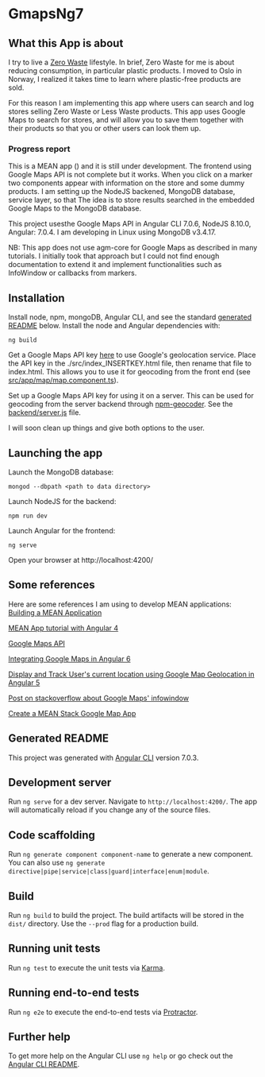 # GmapsNg7

## What this App is about

I try to live a [Zero Waste](https://www.goingzerowaste.com/zero-waste-1/) lifestyle. In brief, Zero Waste for me is about reducing consumption, in particular plastic products. 
I moved to Oslo in Norway, I realized it takes time to learn where plastic-free products are sold. 

For this reason I am implementing this app where users can search and log stores selling Zero Waste or Less Waste products. This app uses Google Maps to search for stores, and will allow you to save them together with their products so that you or other users can look them up. 

### Progress report

This is a MEAN app () and it is still under development. The frontend using Google Maps API is not complete but it works. When you click on a marker two components appear with information on the store and some dummy products. I am setting up the NodeJS backened, MongoDB database, service layer, so that The idea is to store results searched in the embedded Google Maps to the MongoDB database.  

This project usesthe Google Maps API in Angular CLI 7.0.6, NodeJS 8.10.0, Angular: 7.0.4. I am developing in Linux using MongoDB v3.4.17. 

NB: This app does not use agm-core for Google Maps as described in many tutorials. I initially took that approach but I could not find enough documentation to extend it and implement functionalities such as InfoWindow or callbacks from markers.

## Installation

Install node, npm, mongoDB, Angular CLI, and see the standard [generated README](#Generated-README) below. Install the node and Angular dependencies with:

```npm install
ng build
```

Get a Google Maps API key [here](https://developers.google.com/maps/documentation/javascript/get-api-key) to use Google's geolocation service. Place the API key in the ./src/index_INSERTKEY.html file, then rename that file to index.html. This allows you to use it for geocoding from the front end (see [src/app/map/map.component.ts](src/app/map/map.component.ts)). 

Set up a Google Maps API key for using it on a server. This can be used for geocoding from the server backend through [npm-geocoder](https://www.npmjs.com/package/node-geocoder). See the [backend/server.js](backend/server.js) file. 

I will soon clean up things and give both options to the user. 

<!--
npm i --save-dev babel-cli babel-preset-env
npm i cors --save
npm i mongoose --save
npm i express --save
-->


## Launching the app

Launch the MongoDB database:

```mongod --dbpath <path to data directory>```

Launch NodeJS for the backend:

```npm run dev```

Launch Angular for the frontend:

```ng serve```

Open your browser at http://localhost:4200/

## Some references

Here are some references I am using to develop MEAN applications: 
[Building a MEAN Application](https://navakos.slab.com/public/building-a-mean-application-c9369d11?utm_source=mybridge&utm_medium=blog&utm_campaign=read_more#step-nine-adding-the-gitignore)

[MEAN App tutorial with Angular 4](https://medium.com/netscape/mean-app-tutorial-with-angular-4-part-1-18691663ea96)

[Google Maps API](https://developers.google.com/maps/documentation)

[Integrating Google Maps in Angular 6](https://medium.com/@balramchavan/integrating-google-maps-in-angular-5-ca5f68009f29)

[Display and Track User's current location using Google Map Geolocation in Angular 5](https://medium.com/@balramchavan/display-and-track-users-current-location-using-google-map-geolocation-in-angular-5-c259ec801d58)

[Post on stackoverflow about Google Maps' infowindow](https://stackoverflow.com/a/31496676/3592827)

[Create a MEAN Stack Google Map App](https://scotch.io/tutorials/making-mean-apps-with-google-maps-part-i)

## Generated README

This project was generated with [Angular CLI](https://github.com/angular/angular-cli) version 7.0.3.

## Development server

Run `ng serve` for a dev server. Navigate to `http://localhost:4200/`. The app will automatically reload if you change any of the source files.

## Code scaffolding

Run `ng generate component component-name` to generate a new component. You can also use `ng generate directive|pipe|service|class|guard|interface|enum|module`.

## Build

Run `ng build` to build the project. The build artifacts will be stored in the `dist/` directory. Use the `--prod` flag for a production build.

## Running unit tests

Run `ng test` to execute the unit tests via [Karma](https://karma-runner.github.io).

## Running end-to-end tests

Run `ng e2e` to execute the end-to-end tests via [Protractor](http://www.protractortest.org/).

## Further help

To get more help on the Angular CLI use `ng help` or go check out the [Angular CLI README](https://github.com/angular/angular-cli/blob/master/README.md).
